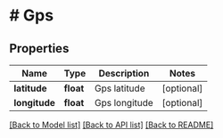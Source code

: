 # # Gps

## Properties

Name | Type | Description | Notes
------------ | ------------- | ------------- | -------------
**latitude** | **float** | Gps latitude | [optional]
**longitude** | **float** | Gps longitude | [optional]

[[Back to Model list]](../../README.md#models) [[Back to API list]](../../README.md#endpoints) [[Back to README]](../../README.md)
